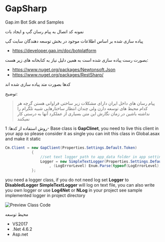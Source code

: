 # GapSharp
Gap.im Bot Sdk and Samples

نمونه کد اتصال به پیام رسان گپ و ایجاد بات

پیاده سازی شده بر اساس اطلاعات موجود در بخش توسعه دهندگان سایت گپ
- https://developer.gap.im/doc/botplatform

بصورت رست پیاده سازی شده است
به همین دلیل نیاز به کتابخانه های زیر هست:

- https://www.nuget.org/packages/Newtonsoft.Json
- https://www.nuget.org/packages/RestSharp/

کدها بصورت متد پیاده سازی شده اند

توضیح:
> پیام رسان های داخل ایران دارای مشکلات زیر ساختی فراوانی هستن
> گرچه هر کدام محیط های توسعه دارن ولی چندان انتظار ساختارهایی شبیه تلگرام را نداشته باشین
> در زمان نگارش این متن
> بسیاری از عملکرد آنها به درستی کار نمیکنند

روش استفاده از کدها:
1- Base class is __GapClinet__, you need to live this client in your app so please consider it as single
you can init this class in Global.asax and make it static

```csharp
Cm.Client = new GapClient(Properties.Settings.Default.Token)
            {
                //set text logger path to app_data folder in app settings
                Logger = new SimpleTextLogger(Properties.Settings.Default.LogDir
                    , (LogErrorLevel) Enum.Parse(typeof(LogErrorLevel), Properties.Settings.Default.LogLevel))
            };
```

you need a logger class, if you do not need log set __Logger__ to __DisabledLogger__
__SimpleTextLogger__ will log on text file, you can also write you own logger or use __Log4Net__ or __NLog__ in your project
see sample implemented logger in project directory 


![Preview Class Code](https://mahdiit.github.io/gapsharp/preview.jpg)

محیط توسعه
- VS2017
- .Net 4.6.2
- Asp.net
